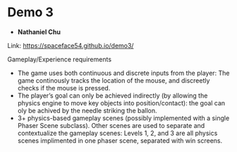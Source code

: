 # Demo 3
- **Nathaniel Chu**

Link: https://spaceface54.github.io/demo3/

Gameplay/Experience requirements
- The game uses both continuous and discrete inputs from the player: The game continously tracks the location of the mouse, and discreetly checks if the mouse is pressed.
- The player’s goal can only be achieved indirectly (by allowing the physics engine to move key objects into position/contact): the goal can oly be achived by the needle striking the ballon.
- 3+ physics-based gameplay scenes (possibly implemented with a single Phaser Scene subclass).
Other scenes are used to separate and contextualize the gameplay scenes: Levels 1, 2, and 3 are all physics scenes implimented in one phaser scene, separated with win screens.
